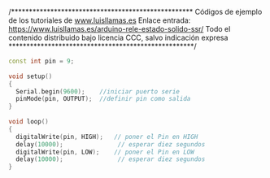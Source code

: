 /***************************************************
Códigos de ejemplo de los tutoriales de www.luisllamas.es
Enlace entrada: https://www.luisllamas.es/arduino-rele-estado-solido-ssr/
Todo el contenido distribuido bajo licencia CCC, salvo indicación expresa
****************************************************/

```cpp
const int pin = 9;
 
void setup()
{
  Serial.begin(9600);    //iniciar puerto serie
  pinMode(pin, OUTPUT);  //definir pin como salida
}
 
void loop()
{
  digitalWrite(pin, HIGH);   // poner el Pin en HIGH
  delay(10000);               // esperar diez segundos
  digitalWrite(pin, LOW);    // poner el Pin en LOW
  delay(10000);               // esperar diez segundos
}
```